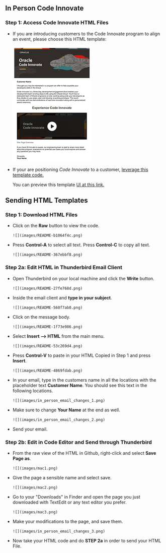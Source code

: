 ##  **In Person Code Innovate**
### **Step 1:** Access Code Innovate HTML Files
- If you are introducing customers to the Code Innovate program to align an event, please choose this HTML template:

  ![](images/README-onepagernewimage.png)

- If your are positioning _Code Innovate_ to a customer,
  [leverage this template code.](https://github.com/chipbaber/codeinnovate_emailtemplate/blob/master/html/code-innovate-mailer-base64.html)

  You can preview this template [UI at this link.](https://chipbaber.github.io/codeinnovate_emailtemplate/html/code-innovate-mailer-base64.html)
## **Sending HTML Templates**

### **Step 1:** Download HTML Files

- Click on the **Raw** button to view the code.

      ![](images/README-b1064f4c.png)

- Press **Control-A** to select all text. Press **Control-C** to copy all text.

      ![](images/README-367ebbf8.png)

### **Step 2a:** Edit HTML in Thunderbird Email Client

- Open Thunderbird on your local machine and click the **Write** button.

      ![](images/README-27fe768d.png)

- Inside the email client and **type in your subject**.

      ![](images/README-560f7ab0.png)

- Click on the message body.

      ![](images/README-1f73e986.png)

- Select **Insert --> HTML** from the main menu.

      ![](images/README-53c269d4.png)

- Press **Control-V** to paste in your HTML Copied in Step 1 and press **Insert**.

      ![](images/README-4869fdab.png)

- In your email, type in the customers name in all the locations with the placeholder text **Customer Name**. You should see this text in the following locations.

      ![](images/in_person_email_changes_1.png)

- Make sure to change **Your Name** at the end as well.

      ![](images/in_person_email_changes_2.png)

- Send your email.

### **Step 2b:** Edit in Code Editor and Send through Thunderbird

- From the raw view of the HTML in Github, right-click and select
    **Save Page as**.

      ![](images/mac1.png)

- Give the page a sensible name and select save.

      ![](images/mac2.png)

- Go to your "Downloads" in Finder and open the page you just downloaded with TextEdit or any text editor you prefer.

      ![](images/mac3.png)

- Make your modifications to the page, and save them.

      ![](images/in_person_email_changes_3.png)

- Now take your HTML code and do **STEP 2a** in order to send your HTML File.
